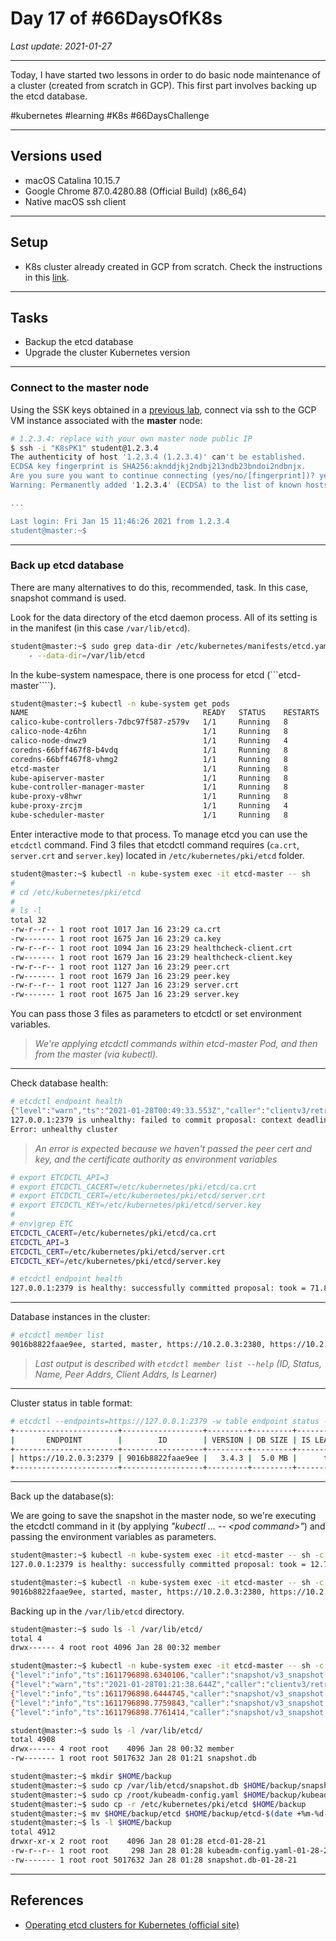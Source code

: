 # Day 17 of #66DaysOfK8s

_Last update: 2021-01-27_

---

Today, I have started two lessons in order to do basic node maintenance of a cluster (created from scratch in GCP).
This first part involves backing up the etcd database.

#kubernetes #learning #K8s #66DaysChallenge

---

## Versions used

* macOS Catalina 10.15.7
* Google Chrome 87.0.4280.88 (Official Build) (x86_64)
* Native macOS ssh client

---

## Setup

* K8s cluster already created in GCP from scratch. Check the instructions in this [link](../../week01/day5/README.md).

---

## Tasks

* Backup the etcd database
* Upgrade the cluster Kubernetes version

---

### Connect to the master node

Using the SSK keys obtained in a [previous lab](../../week01/day5/README.md), connect via ssh to the GCP VM instance associated with the **master** node:

```bash
# 1.2.3.4: replace with your own master node public IP
$ ssh -i "K8sPK1" student@1.2.3.4
The authenticity of host '1.2.3.4 (1.2.3.4)' can't be established.
ECDSA key fingerprint is SHA256:aknddjkj2ndbj213ndb23bndoi2ndbnjx.
Are you sure you want to continue connecting (yes/no/[fingerprint])? yes
Warning: Permanently added '1.2.3.4' (ECDSA) to the list of known hosts.

...

Last login: Fri Jan 15 11:46:26 2021 from 1.2.3.4
student@master:~$
```

---

### Back up etcd database

There are many alternatives to do this, recommended, task. In this case, snapshot command is used.

Look for the data directory of the etcd daemon process. All of its setting is in the manifest (in this case ```/var/lib/etcd```).

```bash
student@master:~$ sudo grep data-dir /etc/kubernetes/manifests/etcd.yaml
    - --data-dir=/var/lib/etcd
```

In the kube-system namespace, there is one process for etcd (```etcd-master````).

```bash
student@master:~$ kubectl -n kube-system get pods
NAME                                       READY   STATUS    RESTARTS   AGE
calico-kube-controllers-7dbc97f587-z579v   1/1     Running   8          11d
calico-node-4z6hn                          1/1     Running   8          11d
calico-node-dnwz9                          1/1     Running   4          10d
coredns-66bff467f8-b4vdq                   1/1     Running   8          11d
coredns-66bff467f8-vhmg2                   1/1     Running   8          11d
etcd-master                                1/1     Running   8          11d
kube-apiserver-master                      1/1     Running   8          11d
kube-controller-manager-master             1/1     Running   8          11d
kube-proxy-v8hwr                           1/1     Running   8          11d
kube-proxy-zrcjm                           1/1     Running   4          10d
kube-scheduler-master                      1/1     Running   8          11d
```

Enter interactive mode to that process. To manage etcd you can use the ```etcdctl``` command. Find 3 files that etcdctl command requires (```ca.crt```, ```server.crt``` and ```server.key```) located in ```/etc/kubernetes/pki/etcd``` folder.

```bash
student@master:~$ kubectl -n kube-system exec -it etcd-master -- sh
# 
# cd /etc/kubernetes/pki/etcd
# 
# ls -l
total 32
-rw-r--r-- 1 root root 1017 Jan 16 23:29 ca.crt
-rw------- 1 root root 1675 Jan 16 23:29 ca.key
-rw-r--r-- 1 root root 1094 Jan 16 23:29 healthcheck-client.crt
-rw------- 1 root root 1679 Jan 16 23:29 healthcheck-client.key
-rw-r--r-- 1 root root 1127 Jan 16 23:29 peer.crt
-rw------- 1 root root 1679 Jan 16 23:29 peer.key
-rw-r--r-- 1 root root 1127 Jan 16 23:29 server.crt
-rw------- 1 root root 1675 Jan 16 23:29 server.key
```

You can pass those 3 files as parameters to etcdctl or set environment variables.

> _We're applying etcdctl commands within etcd-master Pod, and then from the master (via kubectl)._

---

Check database health:

```bash
# etcdctl endpoint health
{"level":"warn","ts":"2021-01-28T00:49:33.553Z","caller":"clientv3/retry_interceptor.go:61","msg":"retrying of unary invoker failed","target":"endpoint://client-ceb95ffa-b032-4cf3-a134-c98ea6b87bec/127.0.0.1:2379","attempt":0,"error":"rpc error: code = DeadlineExceeded desc = latest connection error: connection closed"}
127.0.0.1:2379 is unhealthy: failed to commit proposal: context deadline exceeded
Error: unhealthy cluster
```

> _An error is expected because we haven't passed the peer cert and key, and the certificate authority as environment variables_

```bash
# export ETCDCTL_API=3
# export ETCDCTL_CACERT=/etc/kubernetes/pki/etcd/ca.crt
# export ETCDCTL_CERT=/etc/kubernetes/pki/etcd/server.crt
# export ETCDCTL_KEY=/etc/kubernetes/pki/etcd/server.key
# 
# env|grep ETC
ETCDCTL_CACERT=/etc/kubernetes/pki/etcd/ca.crt
ETCDCTL_API=3
ETCDCTL_CERT=/etc/kubernetes/pki/etcd/server.crt
ETCDCTL_KEY=/etc/kubernetes/pki/etcd/server.key
```

```bash
# etcdctl endpoint health
127.0.0.1:2379 is healthy: successfully committed proposal: took = 71.873859ms
```

---

Database instances in the cluster:

```bash
# etcdctl member list
9016b8822faae9ee, started, master, https://10.2.0.3:2380, https://10.2.0.3:2379, false
```

> _Last output is described with ```etcdctl member list --help``` (ID, Status, Name, Peer Addrs, Client Addrs, Is Learner)_

---

Cluster status in table format:

```bash
# etcdctl --endpoints=https://127.0.0.1:2379 -w table endpoint status --cluster
+-----------------------+------------------+---------+---------+-----------+------------+-----------+------------+--------------------+--------+
|       ENDPOINT        |        ID        | VERSION | DB SIZE | IS LEADER | IS LEARNER | RAFT TERM | RAFT INDEX | RAFT APPLIED INDEX | ERRORS |
+-----------------------+------------------+---------+---------+-----------+------------+-----------+------------+--------------------+--------+
| https://10.2.0.3:2379 | 9016b8822faae9ee |   3.4.3 |  5.0 MB |      true |      false |        10 |      77109 |              77109 |        |
+-----------------------+------------------+---------+---------+-----------+------------+-----------+------------+--------------------+--------+
```

---

Back up the database(s):

We are going to save the snapshot in the master node, so we're executing the etcdctl command in it (by applying _"kubectl ... -- \<pod command>"_) and passing the environment variables as parameters.

```bash
student@master:~$ kubectl -n kube-system exec -it etcd-master -- sh -c "ETCDCTL_API=3 ETCDCTL_CACERT=/etc/kubernetes/pki/etcd/ca.crt ETCDCTL_CERT=/etc/kubernetes/pki/etcd/server.crt ETCDCTL_KEY=/etc/kubernetes/pki/etcd/server.key etcdctl endpoint health"
127.0.0.1:2379 is healthy: successfully committed proposal: took = 12.734277ms
```

```bash
student@master:~$ kubectl -n kube-system exec -it etcd-master -- sh -c "ETCDCTL_API=3 ETCDCTL_CACERT=/etc/kubernetes/pki/etcd/ca.crt ETCDCTL_CERT=/etc/kubernetes/pki/etcd/server.crt ETCDCTL_KEY=/etc/kubernetes/pki/etcd/server.key etcdctl --endpoints=https://127.0.0.1:2379 member list"
9016b8822faae9ee, started, master, https://10.2.0.3:2380, https://10.2.0.3:2379, false
```

Backing up in the ```/var/lib/etcd``` directory.

```bash
student@master:~$ sudo ls -l /var/lib/etcd/
total 4
drwx------ 4 root root 4096 Jan 28 00:32 member
```

```bash
student@master:~$ kubectl -n kube-system exec -it etcd-master -- sh -c "ETCDCTL_API=3 ETCDCTL_CACERT=/etc/kubernetes/pki/etcd/ca.crt ETCDCTL_CERT=/etc/kubernetes/pki/etcd/server.crt ETCDCTL_KEY=/etc/kubernetes/pki/etcd/server.key etcdctl --endpoints=https://127.0.0.1:2379 snapshot save /var/lib/etcd/snapshot.db"
{"level":"info","ts":1611796898.6340106,"caller":"snapshot/v3_snapshot.go:110","msg":"created temporary db file","path":"/var/lib/etcd/snapshot.db.part"}
{"level":"warn","ts":"2021-01-28T01:21:38.644Z","caller":"clientv3/retry_interceptor.go:116","msg":"retry stream intercept"}
{"level":"info","ts":1611796898.6444745,"caller":"snapshot/v3_snapshot.go:121","msg":"fetching snapshot","endpoint":"https://127.0.0.1:2379"}
{"level":"info","ts":1611796898.7759843,"caller":"snapshot/v3_snapshot.go:134","msg":"fetched snapshot","endpoint":"https://127.0.0.1:2379","took":0.141739585}
{"level":"info","ts":1611796898.7761414,"caller":"snapshot/v3_snapshot.go:143","msg":"saved","path":"/var/lib/etcd/snapshot.db"}
```

```bash
student@master:~$ sudo ls -l /var/lib/etcd/
total 4908
drwx------ 4 root root    4096 Jan 28 00:32 member
-rw------- 1 root root 5017632 Jan 28 01:21 snapshot.db
```

```bash
student@master:~$ mkdir $HOME/backup
student@master:~$ sudo cp /var/lib/etcd/snapshot.db $HOME/backup/snapshot.db-$(date +%m-%d-%y)
student@master:~$ sudo cp /root/kubeadm-config.yaml $HOME/backup/kubeadm-config.yaml-$(date +%m-%d-%y)
student@master:~$ sudo cp -r /etc/kubernetes/pki/etcd $HOME/backup
student@master:~$ mv $HOME/backup/etcd $HOME/backup/etcd-$(date +%m-%d-%y)
student@master:~$ ls -l $HOME/backup
total 4912
drwxr-xr-x 2 root root    4096 Jan 28 01:28 etcd-01-28-21
-rw-r--r-- 1 root root     298 Jan 28 01:28 kubeadm-config.yaml-01-28-21
-rw------- 1 root root 5017632 Jan 28 01:28 snapshot.db-01-28-21
```

---

## References

* [Operating etcd clusters for Kubernetes (official site)](https://kubernetes.io/docs/tasks/administer-cluster/configure-upgrade-etcd/)
